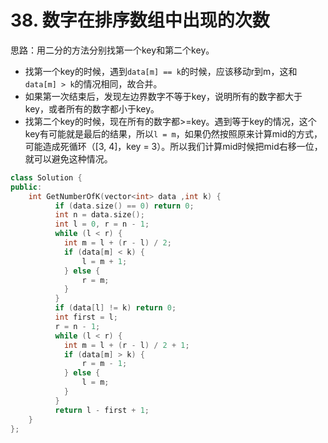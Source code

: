 # 38. 数字在排序数组中出现的次数
思路：用二分的方法分别找第一个key和第二个key。
 - 找第一个key的时候，遇到`data[m] == k`的时候，应该移动r到m，这和`data[m] > k`的情况相同，故合并。
 - 如果第一次结束后，发现左边界数字不等于key，说明所有的数字都大于key，或者所有的数字都小于key。
 - 找第二个key的时候，现在所有的数字都>=key。遇到等于key的情况，这个key有可能就是最后的结果，所以`l = m`，如果仍然按照原来计算mid的方式，可能造成死循环（[3, 4]，key = 3）。所以我们计算mid时候把mid右移一位，就可以避免这种情况。

```C++
class Solution {
public:
    int GetNumberOfK(vector<int> data ,int k) {
		  if (data.size() == 0) return 0;
		  int n = data.size();
		  int l = 0, r = n - 1;
		  while (l < r) {
		  	int m = l + (r - l) / 2;
		  	if (data[m] < k) {
		  		l = m + 1;
		  	} else {
		  		r = m;
		  	}
		  }
		  if (data[l] != k) return 0;
		  int first = l;
		  r = n - 1;
		  while (l < r) {
		  	int m = l + (r - l) / 2 + 1;
		  	if (data[m] > k) {
		  		r = m - 1;
		  	} else {
		  		l = m;
		  	}
		  }
		  return l - first + 1;
    }
};
```

